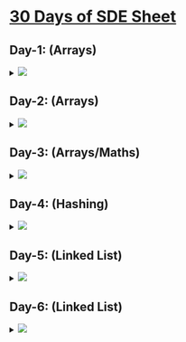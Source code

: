 # [30 Days of SDE Sheet](https://docs.google.com/document/d/1SM92efk8oDl8nyVw8NHPnbGexTS9W-1gmTEYfEurLWQ/edit)

## Day-1: (Arrays)

<details>
  <summary><img id="array" src="https://img.shields.io/badge/Arrays-6-brightgreen?style=for-the-badge"></summary>


| S.No.    | Topic:                | Problem                                                                                              | Solutions | Python | C++    | Java   | Video-Solution |
| -------  |:---------------------:|------------------------------------------------------------------------------------------------------|:---------:|--------|--------|--------|----------------|
| 1        | `Array`               | Sort an array of 0’s 1’s 2’s without using extra space or sorting algo                               | ✔️        |<a href="#"><img src="https://img.shields.io/badge/Solution-red"></a>  |  <a href="https://github.com/AkashSingh3031/The-Complete-FAANG-Preparation/blob/master/1%5D.%20DSA/4%5D.%20Striver%20Series/30%20Days%20of%20SDE%20Sheet/C%2B%2B/Day-01%20(Arrays)/1%5D.%20Sort%20an%20array%20of%200s%2C%201s%20and%202s.cpp"><img src="https://img.shields.io/badge/Solution-green"></a>  |  <a href="#"><img src="https://img.shields.io/badge/Solution-red"></a> |<a href="https://www.youtube.com/watch?v=oaVa-9wmpns&list=PLgUwDviBIf0rPG3Ictpu74YWBQ1CaBkm2&index=2"><img src="https://img.shields.io/badge/Video-Solution-green"></a>  |
| 2        | `Array`               | Repeat and Missing Number                                                                            | ✔️        |<a href="#"><img src="https://img.shields.io/badge/Solution-red"></a>  |  <a href="https://github.com/AkashSingh3031/The-Complete-FAANG-Preparation/blob/master/1%5D.%20DSA/4%5D.%20Striver%20Series/30%20Days%20of%20SDE%20Sheet/C%2B%2B/Day-01%20(Arrays)/2_(i)%5D.%20Repeat%20and%20Missing%20Number.cpp"><img src="https://img.shields.io/badge/Solution-1-green"></a> <br> <a href="https://github.com/AkashSingh3031/The-Complete-FAANG-Preparation/blob/master/1%5D.%20DSA/4%5D.%20Striver%20Series/30%20Days%20of%20SDE%20Sheet/C%2B%2B/Day-01%20(Arrays)/2_(ii)%5D.%20Repeat%20and%20Missing%20Number.cpp"><img src="https://img.shields.io/badge/Solution-2-green"></a> |  <a href="#"><img src="https://img.shields.io/badge/Solution-red"></a> |<a href="https://www.youtube.com/watch?v=5nMGY4VUoRY&list=PLgUwDviBIf0rPG3Ictpu74YWBQ1CaBkm2&index=3"><img src="https://img.shields.io/badge/Video-Solution-green"></a>  |
| 3        | `Array`               | Merge two sorted Arrays without extra space                                                          | ✔️        |<a href="#"><img src="https://img.shields.io/badge/Solution-red"></a>  |  <a href="https://github.com/AkashSingh3031/The-Complete-FAANG-Preparation/blob/master/1%5D.%20DSA/4%5D.%20Striver%20Series/30%20Days%20of%20SDE%20Sheet/C%2B%2B/Day-01%20(Arrays)/3%5D.%20Merge%20two%20sorted%20arrays%20without%20extra%20space.cpp"><img src="https://img.shields.io/badge/Solution-green"></a>  |  <a href="#"><img src="https://img.shields.io/badge/Solution-red"></a> |<a href="https://www.youtube.com/watch?v=hVl2b3bLzBw&list=PLgUwDviBIf0rPG3Ictpu74YWBQ1CaBkm2&index=4"><img src="https://img.shields.io/badge/Video-Solution-green"></a>  |
| 4        | `Array`               | Kadane’s Algorithm                                                                                   | ✔️        |<a href="#"><img src="https://img.shields.io/badge/Solution-red"></a>  |  <a href="https://github.com/AkashSingh3031/The-Complete-FAANG-Preparation/blob/master/1%5D.%20DSA/4%5D.%20Striver%20Series/30%20Days%20of%20SDE%20Sheet/C%2B%2B/Day-01%20(Arrays)/4%5D.%20Kadane's%20Algorithm.cpp"><img src="https://img.shields.io/badge/Solution-green"></a>  |  <a href="#"><img src="https://img.shields.io/badge/Solution-red"></a> |<a href="https://www.youtube.com/watch?v=w_KEocd__20&list=PLgUwDviBIf0rPG3Ictpu74YWBQ1CaBkm2&index=5"><img src="https://img.shields.io/badge/Video-Solution-green"></a>  |
| 5        | `Array`               | Merge Overlapping Subintervals                                                                       | ✔️        |<a href="#"><img src="https://img.shields.io/badge/Solution-red"></a>  |  <a href="https://github.com/AkashSingh3031/The-Complete-FAANG-Preparation/blob/master/1%5D.%20DSA/4%5D.%20Striver%20Series/30%20Days%20of%20SDE%20Sheet/C%2B%2B/Day-01%20(Arrays)/5%5D.%20Merge%20overlapping%20subintervals.cpp"><img src="https://img.shields.io/badge/Solution-green"></a>  |  <a href="#"><img src="https://img.shields.io/badge/Solution-red"></a> |<a href="https://www.youtube.com/watch?v=2JzRBPFYbKE&list=PLgUwDviBIf0rPG3Ictpu74YWBQ1CaBkm2&index=6"><img src="https://img.shields.io/badge/Video-Solution-green"></a>  |
| 6        | `Array`               | Find the duplicate in an array of N+1 integers                                                       | ✔️        |<a href="#"><img src="https://img.shields.io/badge/Solution-red"></a>  |  <a href="https://github.com/AkashSingh3031/The-Complete-FAANG-Preparation/blob/master/1%5D.%20DSA/4%5D.%20Striver%20Series/30%20Days%20of%20SDE%20Sheet/C%2B%2B/Day-01%20(Arrays)/6%5D.%20Find%20duplicate%20in%20an%20array%20of%20N%2B1%20integers.cpp"><img src="https://img.shields.io/badge/Solution-green"></a>  |  <a href="#"><img src="https://img.shields.io/badge/Solution-red"></a> |<a href="https://www.youtube.com/watch?v=32Ll35mhWg0&list=PLgUwDviBIf0rPG3Ictpu74YWBQ1CaBkm2&index=1"><img src="https://img.shields.io/badge/Video-Solution-green"></a>  |
  
<br/>
<div align="right">
    <b><a href="#30-days-of-sde-sheet">⬆️ Back to Top</a></b>
</div>
<br/>
</details>


## Day-2: (Arrays)

<details>
  <summary><img id="array" src="https://img.shields.io/badge/Arrays-6-orange?style=for-the-badge"></summary>


| S.No.    | Topic:                | Problem                                                                                              | Solutions | Python | C++    | Java   | Video-Solution |
| -------  |:---------------------:|------------------------------------------------------------------------------------------------------|:---------:|--------|--------|--------|----------------|
| 1        | `Array`               | Set Matrix Zeros                                                                                     | ✔️        |<a href="#"><img src="https://img.shields.io/badge/Solution-red"></a>  |  <a href="https://github.com/AkashSingh3031/The-Complete-FAANG-Preparation/blob/master/1%5D.%20DSA/4%5D.%20Striver%20Series/30%20Days%20of%20SDE%20Sheet/C%2B%2B/Day-02%20(Arrays)/1%5D.Set%20matrix%20zeroes.cpp"><img src="https://img.shields.io/badge/Solution-green"></a>  |  <a href="#"><img src="https://img.shields.io/badge/Solution-red"></a> |<a href="https://www.youtube.com/watch?v=M65xBewcqcI&list=PLgUwDviBIf0rPG3Ictpu74YWBQ1CaBkm2&index=7"><img src="https://img.shields.io/badge/Video-Solution-green"></a>  |
| 2        | `Array`               | Pascal Triangle                                                                                      | ✔️        |<a href="#"><img src="https://img.shields.io/badge/Solution-red"></a>  |  <a href="https://github.com/AkashSingh3031/The-Complete-FAANG-Preparation/blob/master/1%5D.%20DSA/4%5D.%20Striver%20Series/30%20Days%20of%20SDE%20Sheet/C%2B%2B/Day-02%20(Arrays)/2%5D.Pascal's%20Triangle.cpp"><img src="https://img.shields.io/badge/Solution-green"></a>  |  <a href="#"><img src="https://img.shields.io/badge/Solution-red"></a> |<a href="https://www.youtube.com/watch?v=6FLvhQjZqvM&list=PLgUwDviBIf0rPG3Ictpu74YWBQ1CaBkm2&index=8"><img src="https://img.shields.io/badge/Video-Solution-green"></a>  |
| 3        | `Array`               | Next Permutation                                                                                     | ✔️        |<a href="#"><img src="https://img.shields.io/badge/Solution-red"></a>  |  <a href="https://github.com/AkashSingh3031/The-Complete-FAANG-Preparation/blob/master/1%5D.%20DSA/4%5D.%20Striver%20Series/30%20Days%20of%20SDE%20Sheet/C%2B%2B/Day-02%20(Arrays)/3%5D.Next%20permutation.cpp"><img src="https://img.shields.io/badge/Solution-green"></a>  |  <a href="#"><img src="https://img.shields.io/badge/Solution-red"></a> |<a href="https://www.youtube.com/watch?v=LuLCLgMElus&list=PLgUwDviBIf0rPG3Ictpu74YWBQ1CaBkm2&index=9"><img src="https://img.shields.io/badge/Video-Solution-green"></a>  |
| 4        | `Array`               | Inversion of Array                                                                                   | ❌        |<a href="#"><img src="https://img.shields.io/badge/Solution-red"></a>  |  <a href="#"><img src="https://img.shields.io/badge/Solution-red"></a>  |  <a href="#"><img src="https://img.shields.io/badge/Solution-red"></a> |<a href="https://www.youtube.com/watch?v=kQ1mJlwW-c0&list=PLgUwDviBIf0rPG3Ictpu74YWBQ1CaBkm2&index=10"><img src="https://img.shields.io/badge/Video-Solution-green"></a> |
| 5        | `Array`               | Stock Buy and Sell                                                                                   | ❌        |<a href="#"><img src="https://img.shields.io/badge/Solution-red"></a>  |  <a href="#"><img src="https://img.shields.io/badge/Solution-red"></a>  |  <a href="#"><img src="https://img.shields.io/badge/Solution-red"></a> |<a href="https://www.youtube.com/watch?v=eMSfBgbiEjk&list=PLgUwDviBIf0rPG3Ictpu74YWBQ1CaBkm2&index=11"><img src="https://img.shields.io/badge/Video-Solution-green"></a> |
| 6        | `Array`               | Rotate Matrix                                                                                        | ✔️        |<a href="#"><img src="https://img.shields.io/badge/Solution-red"></a>  |  <a href="https://github.com/AkashSingh3031/The-Complete-FAANG-Preparation/blob/master/1%5D.%20DSA/4%5D.%20Striver%20Series/30%20Days%20of%20SDE%20Sheet/C%2B%2B/Day-02%20(Arrays)/6%5D.Rotate%20matrix.cpp"><img src="https://img.shields.io/badge/Solution-green"></a>  |  <a href="#"><img src="https://img.shields.io/badge/Solution-red"></a> |<a href="https://www.youtube.com/watch?v=Y72QeX0Efxw&list=PLgUwDviBIf0rPG3Ictpu74YWBQ1CaBkm2&index=12"><img src="https://img.shields.io/badge/Video-Solution-green"></a> |
  
<br/>
<div align="right">
    <b><a href="#30-days-of-sde-sheet">⬆️ Back to Top</a></b>
</div>
<br/>
</details>


## Day-3: (Arrays/Maths)

<details>
  <summary><img id="array" src="https://img.shields.io/badge/Arrays_Maths-7-red?style=for-the-badge"></summary>


| S.No.    | Topic:                | Problem                                                                                              | Solutions | Python | C++    | Java   | Video-Solution |
| -------  |:---------------------:|------------------------------------------------------------------------------------------------------|:---------:|--------|--------|--------|----------------|
| 1        | `Array/Maths`               | Search in a 2D matrix                                                                                |❌         |<a href="#"><img src="https://img.shields.io/badge/Solution-red"></a>  |  <a href="#"><img src="https://img.shields.io/badge/Solution-red"></a>  |  <a href="#"><img src="https://img.shields.io/badge/Solution-red"></a> |<a href="https://www.youtube.com/watch?v=ZYpYur0znng&list=PLgUwDviBIf0rPG3Ictpu74YWBQ1CaBkm2&index=13"><img src="https://img.shields.io/badge/Video-Solution-green"></a>  |
| 2        | `Array/Maths`               | Pow(X,n)                                                                                             |❌         |<a href="#"><img src="https://img.shields.io/badge/Solution-red"></a>  |  <a href="#"><img src="https://img.shields.io/badge/Solution-red"></a>  |  <a href="#"><img src="https://img.shields.io/badge/Solution-red"></a> |<a href="https://www.youtube.com/watch?v=l0YC3876qxg&list=PLgUwDviBIf0rPG3Ictpu74YWBQ1CaBkm2&index=14"><img src="https://img.shields.io/badge/Video-Solution-green"></a>  |
| 3        | `Array/Maths`               | Majority Element (>N/2 times)                                                                        |❌         |<a href="#"><img src="https://img.shields.io/badge/Solution-red"></a>  |  <a href="#"><img src="https://img.shields.io/badge/Solution-red"></a>  |  <a href="#"><img src="https://img.shields.io/badge/Solution-red"></a> |<a href="https://www.youtube.com/watch?v=AoX3BPWNnoE&list=PLgUwDviBIf0rPG3Ictpu74YWBQ1CaBkm2&index=15"><img src="https://img.shields.io/badge/Video-Solution-green"></a>  |
| 4        | `Array/Maths`               | Majority Element (>N/3 times)                                                                        |❌         |<a href="#"><img src="https://img.shields.io/badge/Solution-red"></a>  |  <a href="#"><img src="https://img.shields.io/badge/Solution-red"></a>  |  <a href="#"><img src="https://img.shields.io/badge/Solution-red"></a> |<a href="https://www.youtube.com/watch?v=yDbkQd9t2ig&list=PLgUwDviBIf0rPG3Ictpu74YWBQ1CaBkm2&index=16"><img src="https://img.shields.io/badge/Video-Solution-green"></a>  |
| 5        | `Array/Maths`               | Grid Unique Paths                                                                                    |❌         |<a href="#"><img src="https://img.shields.io/badge/Solution-red"></a>  |  <a href="#"><img src="https://img.shields.io/badge/Solution-red"></a>  |  <a href="#"><img src="https://img.shields.io/badge/Solution-red"></a> |<a href="https://www.youtube.com/watch?v=t_f0nwwdg5o&list=PLgUwDviBIf0rPG3Ictpu74YWBQ1CaBkm2&index=17"><img src="https://img.shields.io/badge/Video-Solution-green"></a>  |
| 6        | `Array/Maths`               | Reverse Pairs (Leetcode)                                                                             |❌         |<a href="#"><img src="https://img.shields.io/badge/Solution-red"></a>  |  <a href="#"><img src="https://img.shields.io/badge/Solution-red"></a>  |  <a href="#"><img src="https://img.shields.io/badge/Solution-red"></a> |<a href="https://www.youtube.com/watch?v=S6rsAlj_iB4&list=PLgUwDviBIf0rPG3Ictpu74YWBQ1CaBkm2&index=18"><img src="https://img.shields.io/badge/Video-Solution-green"></a>  |
| 7        | `Array/Maths`               | Go through Puzzles from GFG                                                                          |❌         |<a href="#"><img src="https://img.shields.io/badge/Solution-red"></a>  |  <a href="#"><img src="https://img.shields.io/badge/Solution-red"></a>  |  <a href="#"><img src="https://img.shields.io/badge/Solution-red"></a> |<a href="#"><img src="https://img.shields.io/badge/Video-Solution-red"></a>  |
  
<br/>
<div align="right">
    <b><a href="#30-days-of-sde-sheet">⬆️ Back to Top</a></b>
</div>
<br/>
</details>


## Day-4: (Hashing)

<details>
  <summary><img id="array" src="https://img.shields.io/badge/Hashing-6-blue?style=for-the-badge"></summary>


| S.No.    | Topic:                  | Problem                                                                                              | Solutions | Python | C++    | Java   | Video-Solution |
| -------  |:-----------------------:|------------------------------------------------------------------------------------------------------|:---------:|--------|--------|--------|----------------|
| 1        | `Hashing`               | 2 Sum problem                                                                                        |❌         |<a href="#"><img src="https://img.shields.io/badge/Solution-red"></a>  |  <a href="#"><img src="https://img.shields.io/badge/Solution-red"></a>  |  <a href="#"><img src="https://img.shields.io/badge/Solution-red"></a> |<a href="https://www.youtube.com/watch?v=dRUpbt8vHpo&list=PLgUwDviBIf0rVwua0kKYlsS_ik_1lyVK_&index=1"><img src="https://img.shields.io/badge/Video-Solution-green"></a>   |
| 2        | `Hashing`               | 4 Sum problem                                                                                        |❌         |<a href="#"><img src="https://img.shields.io/badge/Solution-red"></a>  |  <a href="#"><img src="https://img.shields.io/badge/Solution-red"></a>  |  <a href="#"><img src="https://img.shields.io/badge/Solution-red"></a> |<a href="https://www.youtube.com/watch?v=4ggF3tXIAp0&list=PLgUwDviBIf0p4ozDR_kJJkONnb1wdx2Ma&index=20"><img src="https://img.shields.io/badge/Video-Solution-green"></a>  |
| 3        | `Hashing`               | Longest Consecutive Sequence                                                                         |❌         |<a href="#"><img src="https://img.shields.io/badge/Solution-red"></a>  |  <a href="#"><img src="https://img.shields.io/badge/Solution-red"></a>  |  <a href="#"><img src="https://img.shields.io/badge/Solution-red"></a> |<a href="https://www.youtube.com/watch?v=qgizvmgeyUM&list=PLgUwDviBIf0p4ozDR_kJJkONnb1wdx2Ma&index=21"><img src="https://img.shields.io/badge/Video-Solution-green"></a>  |
| 4        | `Hashing`               | Largest Subarray with 0 sum                                                                          |❌         |<a href="#"><img src="https://img.shields.io/badge/Solution-red"></a>  |  <a href="#"><img src="https://img.shields.io/badge/Solution-red"></a>  |  <a href="#"><img src="https://img.shields.io/badge/Solution-red"></a> |<a href="https://www.youtube.com/watch?v=xmguZ6GbatA&list=PLgUwDviBIf0p4ozDR_kJJkONnb1wdx2Ma&index=22"><img src="https://img.shields.io/badge/Video-Solution-green"></a>  |
| 5        | `Hashing`               | Count number of subarrays with given XOR                                                             |❌         |<a href="#"><img src="https://img.shields.io/badge/Solution-red"></a>  |  <a href="#"><img src="https://img.shields.io/badge/Solution-red"></a>  |  <a href="#"><img src="https://img.shields.io/badge/Solution-red"></a> |<a href="https://www.youtube.com/watch?v=lO9R5CaGRPY&list=PLgUwDviBIf0p4ozDR_kJJkONnb1wdx2Ma&index=23"><img src="https://img.shields.io/badge/Video-Solution-green"></a>  |
| 6        | `Hashing`               | Longest substring without repeat                                                                     |❌         |<a href="#"><img src="https://img.shields.io/badge/Solution-red"></a>  |  <a href="#"><img src="https://img.shields.io/badge/Solution-red"></a>  |  <a href="#"><img src="https://img.shields.io/badge/Solution-red"></a> |<a href="https://www.youtube.com/watch?v=qtVh-XEpsJo&list=PLgUwDviBIf0p4ozDR_kJJkONnb1wdx2Ma&index=25"><img src="https://img.shields.io/badge/Video-Solution-green"></a>  |
 
<br/>
<div align="right">
    <b><a href="#30-days-of-sde-sheet">⬆️ Back to Top</a></b>
</div>
<br/>
</details>

## Day-5: (Linked List)

<details>
  <summary><img id="array" src="https://img.shields.io/badge/Linked-List-6-green?style=for-the-badge"></summary>


| S.No.    | Topic:                      | Problem                                                                                              | Solutions | Python | C++    | Java   | Video-Solution |
| -------  |:---------------------------:|------------------------------------------------------------------------------------------------------|:---------:|--------|--------|--------|----------------|
| 1        | `Linked List`               | Reverse a Linked List                                                                                |❌         |<a href="#"><img src="https://img.shields.io/badge/Solution-red"></a>  |  <a href="#"><img src="https://img.shields.io/badge/Solution-red"></a>  |  <a href="#"><img src="https://img.shields.io/badge/Solution-red"></a> |<a href="https://www.youtube.com/watch?v=iRtLEoL-r-g&list=PLgUwDviBIf0p4ozDR_kJJkONnb1wdx2Ma&index=26"><img src="https://img.shields.io/badge/Video-Solution-green"></a>   |
| 2        | `Linked List`               | Find middle of Linked List                                                                           |❌         |<a href="#"><img src="https://img.shields.io/badge/Solution-red"></a>  |  <a href="#"><img src="https://img.shields.io/badge/Solution-red"></a>  |  <a href="#"><img src="https://img.shields.io/badge/Solution-red"></a> |<a href="https://www.youtube.com/watch?v=sGdwSH8RK-o&list=PLgUwDviBIf0p4ozDR_kJJkONnb1wdx2Ma&index=27"><img src="https://img.shields.io/badge/Video-Solution-green"></a>  |
| 3        | `Linked List`               | Merge two sorted Linked List                                                                         |❌         |<a href="#"><img src="https://img.shields.io/badge/Solution-red"></a>  |  <a href="#"><img src="https://img.shields.io/badge/Solution-red"></a>  |  <a href="#"><img src="https://img.shields.io/badge/Solution-red"></a> |<a href="https://www.youtube.com/watch?v=Xb4slcp1U38&list=PLgUwDviBIf0p4ozDR_kJJkONnb1wdx2Ma&index=28"><img src="https://img.shields.io/badge/Video-Solution-green"></a>  |
| 4        | `Linked List`               | Remove N-th node from back of Linked List                                                            |❌         |<a href="#"><img src="https://img.shields.io/badge/Solution-red"></a>  |  <a href="#"><img src="https://img.shields.io/badge/Solution-red"></a>  |  <a href="#"><img src="https://img.shields.io/badge/Solution-red"></a> |<a href="https://www.youtube.com/watch?v=Lhu3MsXZy-Q&list=PLgUwDviBIf0p4ozDR_kJJkONnb1wdx2Ma&index=29"><img src="https://img.shields.io/badge/Video-Solution-green"></a>  |
| 5        | `Linked List`               | Delete a given Node when a node is given. (0(1) solution)                                            |❌         |<a href="#"><img src="https://img.shields.io/badge/Solution-red"></a>  |  <a href="#"><img src="https://img.shields.io/badge/Solution-red"></a>  |  <a href="#"><img src="https://img.shields.io/badge/Solution-red"></a> |<a href="https://www.youtube.com/watch?v=icnp4FJdZ_c&list=PLgUwDviBIf0p4ozDR_kJJkONnb1wdx2Ma&index=30"><img src="https://img.shields.io/badge/Video-Solution-green"></a>  |
| 6        | `Linked List`               | Add two numbers as LinkedList                                                                        |❌         |<a href="#"><img src="https://img.shields.io/badge/Solution-red"></a>  |  <a href="#"><img src="https://img.shields.io/badge/Solution-red"></a>  |  <a href="#"><img src="https://img.shields.io/badge/Solution-red"></a> |<a href="https://www.youtube.com/watch?v=LBVsXSMOIk4&list=PLgUwDviBIf0p4ozDR_kJJkONnb1wdx2Ma&index=31"><img src="https://img.shields.io/badge/Video-Solution-green"></a>  |
 
<br/>
<div align="right">
    <b><a href="#30-days-of-sde-sheet">⬆️ Back to Top</a></b>
</div>
<br/>
</details>


## Day-6: (Linked List)

<details>
  <summary><img id="array" src="https://img.shields.io/badge/Linked-List-7-yellow?style=for-the-badge"></summary>


| S.No.    | Topic:                      | Problem                                                                                              | Solutions | Python | C++    | Java   | Video-Solution |
| -------  |:---------------------------:|------------------------------------------------------------------------------------------------------|:---------:|--------|--------|--------|----------------|
| 1        | `Linked List`               | Find intersection point of Y Linked List                                                             |❌         |<a href="#"><img src="https://img.shields.io/badge/Solution-red"></a>  |  <a href="#"><img src="https://img.shields.io/badge/Solution-red"></a>  |  <a href="#"><img src="https://img.shields.io/badge/Solution-red"></a> |<a href="https://www.youtube.com/watch?v=u4FWXfgS8jw&list=PLgUwDviBIf0p4ozDR_kJJkONnb1wdx2Ma&index=32"><img src="https://img.shields.io/badge/Video-Solution-green"></a>   |
| 2        | `Linked List`               | Detect a cycle in Linked List                                                                        |❌         |<a href="#"><img src="https://img.shields.io/badge/Solution-red"></a>  |  <a href="#"><img src="https://img.shields.io/badge/Solution-red"></a>  |  <a href="#"><img src="https://img.shields.io/badge/Solution-red"></a> |<a href="https://www.youtube.com/watch?v=354J83hX7RI&list=PLgUwDviBIf0p4ozDR_kJJkONnb1wdx2Ma&index=33"><img src="https://img.shields.io/badge/Video-Solution-green"></a>  |
| 3        | `Linked List`               | Reverse a Linked List in groups of size k                                                            |❌         |<a href="#"><img src="https://img.shields.io/badge/Solution-red"></a>  |  <a href="#"><img src="https://img.shields.io/badge/Solution-red"></a>  |  <a href="#"><img src="https://img.shields.io/badge/Solution-red"></a> |<a href="https://www.youtube.com/watch?v=Of0HPkk3JgI&list=PLgUwDviBIf0p4ozDR_kJJkONnb1wdx2Ma&index=34"><img src="https://img.shields.io/badge/Video-Solution-green"></a>  |
| 4        | `Linked List`               | Check if a Linked List is palindrome or not                                                          |❌         |<a href="#"><img src="https://img.shields.io/badge/Solution-red"></a>  |  <a href="#"><img src="https://img.shields.io/badge/Solution-red"></a>  |  <a href="#"><img src="https://img.shields.io/badge/Solution-red"></a> |<a href="https://www.youtube.com/watch?v=-DtNInqFUXs&list=PLgUwDviBIf0p4ozDR_kJJkONnb1wdx2Ma&index=35"><img src="https://img.shields.io/badge/Video-Solution-green"></a>  |
| 5        | `Linked List`               | Find the starting point of the Loop of Linked List                                                   |❌         |<a href="#"><img src="https://img.shields.io/badge/Solution-red"></a>  |  <a href="#"><img src="https://img.shields.io/badge/Solution-red"></a>  |  <a href="#"><img src="https://img.shields.io/badge/Solution-red"></a> |<a href="https://www.youtube.com/watch?v=QfbOhn0WZ88&list=PLgUwDviBIf0p4ozDR_kJJkONnb1wdx2Ma&index=36"><img src="https://img.shields.io/badge/Video-Solution-green"></a>  |
| 6        | `Linked List`               | Flattening of a Linked List                                                                          |❌         |<a href="#"><img src="https://img.shields.io/badge/Solution-red"></a>  |  <a href="#"><img src="https://img.shields.io/badge/Solution-red"></a>  |  <a href="#"><img src="https://img.shields.io/badge/Solution-red"></a> |<a href="https://www.youtube.com/watch?v=ysytSSXpAI0&list=PLgUwDviBIf0p4ozDR_kJJkONnb1wdx2Ma&index=37"><img src="https://img.shields.io/badge/Video-Solution-green"></a>  |
| 7        | `Linked List`               | Rotate a Linked List                                                                                 |❌         |<a href="#"><img src="https://img.shields.io/badge/Solution-red"></a>  |  <a href="#"><img src="https://img.shields.io/badge/Solution-red"></a>  |  <a href="#"><img src="https://img.shields.io/badge/Solution-red"></a> |<a href="https://www.youtube.com/watch?v=9VPm6nEbVPA&list=PLgUwDviBIf0p4ozDR_kJJkONnb1wdx2Ma&index=38"><img src="https://img.shields.io/badge/Video-Solution-green"></a>  |

<br/>
<div align="right">
    <b><a href="#30-days-of-sde-sheet">⬆️ Back to Top</a></b>
</div>
<br/>
</details>
